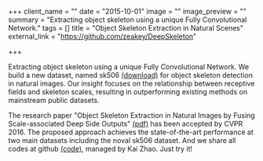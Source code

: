 +++
client_name = ""
date = "2015-10-01"
image = ""
image_preview = ""
summary = "Extracting object skeleton using a unique Fully Convolutional Network."
tags = []
title = "Object Skeleton Extraction in Natural Scenes"
external_link = "https://github.com/zeakey/DeepSkeleton"

+++

Extracting object skeleton using a unique Fully Convolutional Network. We build a new dataset, named sk506 [(download)](http://7xocv2.dl1.z0.glb.clouddn.com/sk506.tar.gz) for object skeleton detection in natural images. Our insight focuses on the relationship between receptive fields and skeleton scales, resulting in outperforming existing methods on mainstream public datasets.


The research paper "Object Skeleton Extraction in Natural Images by Fusing Scale-associated Deep Side Outputs" [(pdf)](ttp://arxiv.org/abs/1603.09446v2) has been accepted by CVPR 2016. The proposed approach achieves the state-of-the-art performance at two main datasets including the noval sk506 dataset. And we share all codes at github [(code)](https://github.com/zeakey/DeepSkeleton), managed by Kai Zhao. Just try it!
